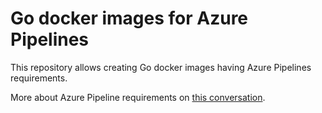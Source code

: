 # Go docker images for Azure Pipelines

This repository allows creating Go docker images having Azure Pipelines
requirements.

More about Azure Pipeline requirements on
[this conversation](https://github.com/MicrosoftDocs/azure-devops-docs/issues/5714).
